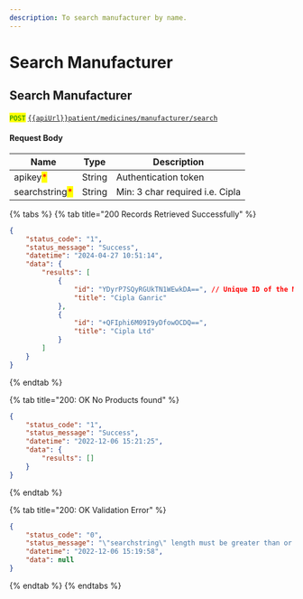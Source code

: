 ```yaml
---
description: To search manufacturer by name.
---
```


# Search Manufacturer

## Search Manufacturer

<mark style="color:green;">`POST`</mark>  [`{{apiUrl}}patient/medicines/manufacturer/search`](https://api.evitalrx.in/v1/patient/medicines/manufacturer/search)

#### Request Body

| Name                                           | Type   | Description                     |
| ---------------------------------------------- | ------ | ------------------------------- |
| apikey<mark style="color:red;">\*</mark>       | String | Authentication token            |
| searchstring<mark style="color:red;">\*</mark> | String | Min: 3 char required i.e. Cipla |



{% tabs %}
{% tab title="200 Records Retrieved Successfully" %}
```json
{
    "status_code": "1",
    "status_message": "Success",
    "datetime": "2024-04-27 10:51:14",
    "data": {
        "results": [
            {
                "id": "YDyrP7SQyRGUkTN1WEwkDA==", // Unique ID of the Manufacturer
                "title": "Cipla Ganric"
            },
            {
                "id": "+QFIphi6M09I9yDfowOCDQ==",
                "title": "Cipla Ltd"
            }
        ]
    }
}

```
{% endtab %}

{% tab title="200: OK No Products found" %}
```json
{
    "status_code": "1",
    "status_message": "Success",
    "datetime": "2022-12-06 15:21:25",
    "data": {
        "results": []
    }
}
```
{% endtab %}

{% tab title="200: OK Validation Error" %}
```json
{
    "status_code": "0",
    "status_message": "\"searchstring\" length must be greater than or equal to 3 characters long",
    "datetime": "2022-12-06 15:19:58",
    "data": null
}
```
{% endtab %}
{% endtabs %}

